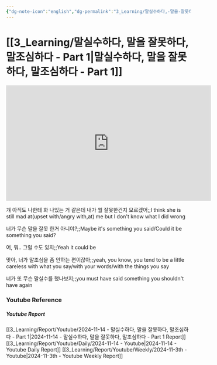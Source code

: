 ```yaml
---
{"dg-note-icon":"english","dg-permalink":"3_Learning/말실수하다,-말을-잘못하다,-말조심하다---Part-1","created-date":"2024-11-14 11:13:14 pm","date":"2024-11-14","type":"youtube","tags":["youtube","english","flashcards"],"aliases":null,"youtuber":"빨모썜","channelName":"라이브 아카데미","link":"https://www.youtube.com/watch?v=mlUO8MZcD4w","img":"https://img.youtube.com/vi/mlUO8MZcD4w/0.jpg","dg-publish":true,"permalink":"/3_Learning/말실수하다,-말을-잘못하다,-말조심하다---Part-1/","dgPassFrontmatter":true,"noteIcon":"english"}
---
```


# [[3_Learning/말실수하다, 말을 잘못하다, 말조심하다 - Part 1\|말실수하다, 말을 잘못하다, 말조심하다 - Part 1]]


<div class="container-root"><span></span></div><div><div class="container-root"><iframe width="560" height="315" src="https://www.youtube.com/embed/mlUO8MZcD4w" title="YouTube video player" frameborder="0" allow="accelerometer; autoplay; clipboard-write; encrypted-media; gyroscope; picture-in-picture; web-share" allowfullscreen=""></iframe></div></div>

걔 아직도 나한테 화 나있는 거 같은데 내가 뭘 잘못한건지 모르겠어;;I think she is still mad at(upset with/angry with,at) me but I don't know what I did wrong
<!--SR:!2025-02-16,45,290-->
너가 무슨 말을 잘못 한거 아니야?;;Maybe it's something you said/Could it be something you said?
<!--SR:!2025-01-14,9,230-->
어, 뭐.. 그럴 수도 있지;;Yeah it could be
<!--SR:!2025-01-16,32,272-->
맞아, 너가 말조심을 좀 안하는 편이잖아;;yeah, you know, you tend to be a little careless with what you say/with your words/with the things you say
<!--SR:!2025-01-27,43,290-->
너가 또 무슨 말실수를 했나보지;;you must have said something you shouldn't have again
<!--SR:!2025-01-11,27,270-->















### Youtube Reference
##### Youtube Report
[[3_Learning/Report/Youtube/2024-11-14 - 말실수하다, 말을 잘못하다, 말조심하다 - Part 1\|2024-11-14 - 말실수하다, 말을 잘못하다, 말조심하다 - Part 1 Report]]
[[3_Learning/Report/Youtube/Daily/2024-11-14 - Youtube\|2024-11-14 - Youtube Daily Report]]
[[3_Learning/Report/Youtube/Weekly/2024-11-3th - Youtube\|2024-11-3th - Youtube Weekly Report]]

